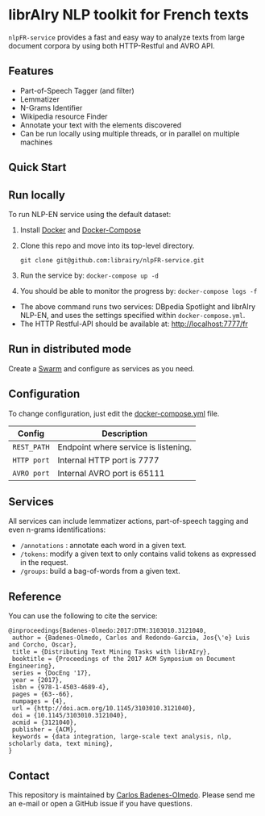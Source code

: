 # librAIry NLP toolkit for French texts

`nlpFR-service` provides a fast and easy way to analyze texts from large document corpora by using both HTTP-Restful and AVRO API.

## Features
- Part-of-Speech Tagger (and filter)
- Lemmatizer
- N-Grams Identifier
- Wikipedia resource Finder
- Annotate your text with the elements discovered
- Can be run locally using multiple threads, or in parallel on multiple machines


## Quick Start

## Run locally
To run NLP-EN service using the default dataset:
1. Install [Docker](https://docs.docker.com/install/) and [Docker-Compose](https://docs.docker.com/compose/install/) 
1. Clone this repo and move into its top-level directory.

	```
	git clone git@github.com:librairy/nlpFR-service.git
	```
1. Run the service by: `docker-compose up -d`
1. You should be able to monitor the progress by: `docker-compose logs -f`

- The above command runs two services: DBpedia Spotlight and librAIry NLP-EN, and uses the settings specified within `docker-compose.yml`.
- The HTTP Restful-API should be available at: [http://localhost:7777/fr](http://localhost:7777/fr) 

## Run in distributed mode
Create a [Swarm](https://docs.docker.com/engine/swarm/swarm-tutorial/create-swarm/) and configure as services as you need.



## Configuration
To change configuration, just edit the [docker-compose.yml](docker-compose.yml) file.

| Config  |  Description |
|---|---|
| `REST_PATH`  |Endpoint where service is listening.    |
| `HTTP port`   |Internal HTTP port is 7777|
| `AVRO port`  | Internal AVRO port is 65111  |


## Services
All services can include lemmatizer actions, part-of-speech tagging and even n-grams identifications:
- `/annotations` : annotate each word in a given text. 
- `/tokens`: modify a given text to only contains valid tokens as expressed in the request.
- `/groups`: build a bag-of-words from a given text.


## Reference

You can use the following to cite the service:

```
@inproceedings{Badenes-Olmedo:2017:DTM:3103010.3121040,
 author = {Badenes-Olmedo, Carlos and Redondo-Garcia, Jos{\'e} Luis and Corcho, Oscar},
 title = {Distributing Text Mining Tasks with librAIry},
 booktitle = {Proceedings of the 2017 ACM Symposium on Document Engineering},
 series = {DocEng '17},
 year = {2017},
 isbn = {978-1-4503-4689-4},
 pages = {63--66},
 numpages = {4},
 url = {http://doi.acm.org/10.1145/3103010.3121040},
 doi = {10.1145/3103010.3121040},
 acmid = {3121040},
 publisher = {ACM},
 keywords = {data integration, large-scale text analysis, nlp, scholarly data, text mining},
} 

```

## Contact
This repository is maintained by [Carlos Badenes-Olmedo](mailto:cbadenes@gmail.com). Please send me an e-mail or open a GitHub issue if you have questions. 


